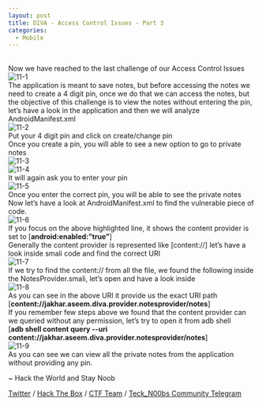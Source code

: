 ```yaml
---
layout: post
title: DIVA - Access Control Issues - Part 3
categories:
  - Mobile
---
```


<br>Now we have reached to the last challenge of our Access Control Issues
<br>![11-1](https://teckk2.github.io/assets/images/DIVA/11-1.png)
<br>The application is meant to save notes, but before accessing the notes we need to create a 4 digit pin, once we do that we can access the notes, but the objective of this challenge is to view the notes without entering the pin, let’s have a look in the application and then we will analyze AndroidManifest.xml
<br>![11-2](https://teckk2.github.io/assets/images/DIVA/11-2.png)
<br>Put your 4 digit pin and click on create/change pin
<br>Once you create a pin, you will able to see a new option to go to private notes
<br>![11-3](https://teckk2.github.io/assets/images/DIVA/11-3.png)
<br>![11-4](https://teckk2.github.io/assets/images/DIVA/11-4.png)
<br>It will again ask you to enter your pin
<br>![11-5](https://teckk2.github.io/assets/images/DIVA/11-5.png)
<br>Once you enter the correct pin, you will be able to see the private notes
<br>Now let’s have a look at AndroidManifest.xml to find the vulnerable piece of code.
<br>![11-6](https://teckk2.github.io/assets/images/DIVA/11-6.png)
<br>If you focus on the above highlighted line, it shows the content provider is set to [**android:enabled:”true”**]
<br>Generally the content provider is represented like [content://] let’s have a look inside smali code and find the correct URI
<br>![11-7](https://teckk2.github.io/assets/images/DIVA/11-7.png)
<br>If we try to find the content:// from all the file, we found the following inside the NotesProvider.smali, let’s open and have a look inside
<br>![11-8](https://teckk2.github.io/assets/images/DIVA/11-8.png)
<br>As you can see in the above URI it provide us the exact URI path 
<br>[**content://jakhar.aseem.diva.provider.notesprovider/notes**]
<br>If you remember few steps above we found that the content provider can we queried without any permission, let’s try to open it from adb shell
<br>[**adb shell content query --uri content://jakhar.aseem.diva.provider.notesprovider/notes**]
<br>![11-9](https://teckk2.github.io/assets/images/DIVA/11-9.png)
<br>As you can see we can view all the private notes from the application without providing any pin.

<p class="message">
  ~ Hack the World and Stay Noob
</p>

[Twitter](https://twitter.com/Teck__K2) / [Hack The Box](https://www.hackthebox.eu/profile/966) / [CTF Team](https://ctftime.org/team/20102) /
[Teck_N00bs Community Telegram](https://t.me/Teck_N00bs)

<script src="https://www.hackthebox.eu/badge/966"> </script>
